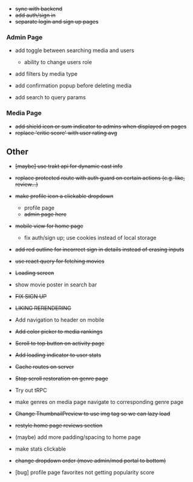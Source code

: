 - ~~sync with backend~~
- ~~add auth/sign in~~
- ~~separate login and sign up pages~~

### Admin Page

- add toggle between searching media and users

  - ability to change users role

- add filters by media type
- add confirmation popup before deleting media
- add search to query params

### Media Page

- ~~add shield icon or sum indicator to admins when displayed on pages~~
- ~~replace 'critic score' with user rating avg~~

## Other

- ~~[maybe] use trakt api for dynamic cast info~~

- ~~replace protected route with auth guard on certain actions (e.g. like, review...)~~

- ~~make profile icon a clickable dropdown~~

  - profile page
  - ~~admin page here~~

- ~~mobile view for home page~~

  - fix auth/sign up; use cookies instead of local storage

- ~~add red outline for incorrect sign in details instead of erasing inputs~~
- ~~use react query for fetching movies~~
- ~~Loading screen~~
- show movie poster in search bar

- ~~FIX SIGN UP~~
- ~~LIKING RERENDERING~~

- Add navigation to header on mobile
- ~~Add color picker to media rankings~~
- ~~Scroll to top button on activity page~~
- ~~Add loading indicator to user stats~~
- ~~Cache routes on server~~
- ~~Stop scroll restoration on genre page~~
- Try out tRPC
- make genres on media page navigate to corresponding genre page
- ~~Change ThumbnailPreview to use img tag so we can lazy load~~
- ~~restyle home page reviews section~~
- (maybe) add more padding/spacing to home page
- make stats clickable
- ~~change dropdown order (move admin/mod portal to bottom)~~
- [bug] profile page favorites not getting popularity score
